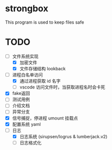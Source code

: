 # strongbox
This program is used to keep files safe

# TODO

- [ ] 文件系统实现
  - [x] 加密文件
  - [x] 文件存储结构 lookback
- [ ] 进程白名单访问
  - [x] 通过进程获取 id 名字
  - [ ] vscode 访问文件时，当获取进程名时会卡死
- [x] fake返回
- [ ] 测试用例
- [ ] 介绍文档
- [ ] 异常分支
- [x] 信号捕捉，停进程 umount 挂载点
- [x] 配置系统 yaml
- [ ] 日志
  - [x] 日志系统 (sirupsen/logrus & lumberjack.v2)
  - [ ] 日志格式化
